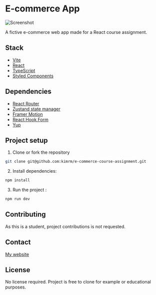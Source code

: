 # E-commerce App

![Screenshot](https://kimrm.github.io/e-commerce-course-assignment/images/screenshot.png)

A fictive e-commerce web app made for a React course assignment.

## Stack

- [Vite](https://vitejs.dev)
- [React](https://react.dev)
- [TypeScript](https://www.typescriptlang.org/)
- [Styled Components](https://styled-components.com/)

## Dependencies

- [React Router](https://reactrouter.com/en/main)
- [Zustand state manager](https://docs.pmnd.rs/zustand/getting-started/introduction)
- [Framer Motion](https://www.framer.com/motion/)
- [React Hook Form](https://www.react-hook-form.com/)
- [Yup](https://github.com/jquense/yup)

## Project setup

1. Clone or fork the repository

```bash
git clone git@github.com:kimrm/e-commerce-course-assignment.git
```

2. Install dependencies:

```bash
npm install
```

3. Run the project :

```bash
npm run dev
```

## Contributing

As this is a student, project contributions is not requested.

## Contact

[My website](https://kimrune.dev)

## License

No license required. Project is free to clone for example or educational purposes.
